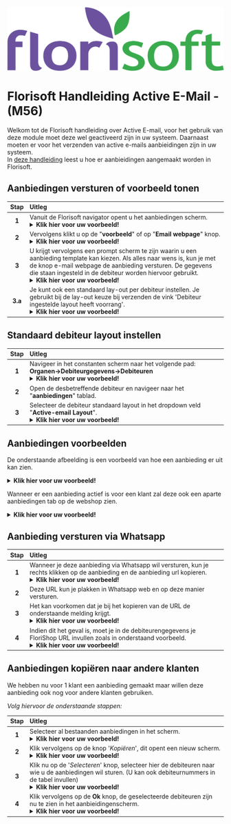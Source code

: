 <img src="../../fslogo.png" alt="Florisoft Corporate Logo">

# Florisoft Handleiding Active E-Mail - (M56)

Welkom tot de Florisoft handleiding over Active E-mail, voor het gebruik van deze module moet deze wel geactiveerd zijn in uw systeem. Daarnaast moeten er voor het verzenden van active e-mails aanbieidingen zijn in uw systeem.
<br>In [deze handleiding](https://github.com/florisoft/User.Manuals/tree/main/BASIS/Special%20Offers-Aanbiedingslijsten%20(M33) ) leest u hoe er aanbieidingen aangemaakt worden in Florisoft.

## Aanbiedingen versturen of voorbeeld tonen

|Stap|Uitleg|
|:-:|:--|
|**1**|Vanuit de Florisoft navigator opent u het aanbiedingen scherm.<details><summary><b>Klik hier voor uw voorbeeld!</b></summary><img src=".Handleiding Active Email/media/image1.png"></details>|
|**2**|Vervolgens klikt u op de "**voorbeeld**" of op "**Email webpage**" knop.<details><summary><b>Klik hier voor uw voorbeeld!</b></summary><img src=".Handleiding Active Email/media/image2.png"></details>|
|**3**|U krijgt vervolgens een prompt scherm te zijn waarin u een aanbieding template kan kiezen. Als alles naar wens is, kun je met de knop e-mail webpage de aanbieding versturen. De gegevens die staan ingesteld in de debiteur worden hiervoor gebruikt.<details><summary><b>Klik hier voor uw voorbeeld!</b></summary><img src=".Handleiding Active Email/media/image3.png"></details>|
|**3.a**|Je kunt ook een standaard lay-out per debiteur instellen. Je gebruikt bij de lay-out keuze bij verzenden de vink 'Debiteur ingestelde layout heeft voorrang'.<details><summary><b>Klik hier voor uw voorbeeld!</b></summary><img src=".Handleiding Active Email/media/image4.png"></details>|

## Standaard debiteur layout instellen

|Stap|Uitleg|
|:-:|:--|
|**1**|Navigeer in het constanten scherm naar het volgende pad:<br>**Organen→Debiteurgegevens→Debiteuren**<details><summary><b>Klik hier voor uw voorbeeld!</b></summary><img src=".Handleiding Active Email/media/image5.png"></details>|
|**2**|Open de desbetreffende debiteur en navigeer naar het "**aanbiedingen**" tablad.|
|**3**|Selecteer de debiteur standaard layout in het dropdown veld "**Active-email Layout**".<details><summary><b>Klik hier voor uw voorbeeld!</b></summary><img src=".Handleiding Active Email/media/image6.png"></details>|

## Aanbiedingen voorbeelden

De onderstaande afbeelding is een voorbeeld van hoe een aanbieding er uit kan zien.

<details><summary><b>Klik hier voor uw voorbeeld!</b></summary><img src=".Handleiding Active Email/media/image7.png"></details>

Wanneer er een aanbieding actief is voor een klant zal deze ook een aparte aanbiedingen tab op de webshop zien.

<details><summary><b>Klik hier voor uw voorbeeld!</b></summary><img src=".Handleiding Active Email/media/image8.png"></details>

## Aanbieding versturen via Whatsapp

|Stap|Uitleg|
|:-:|:--|
|**1**|Wanneer je deze aanbieding via Whatsapp wil versturen, kun je rechts klikken op de aanbieding en de aanbieding url kopieren.<details><summary><b>Klik hier voor uw voorbeeld!</b></summary><img src=".Handleiding Active Email/media/image9.png"></details>|
|**2**|Deze URL kun je plakken in Whatsapp web en op deze manier versturen.|
|**3**|Het kan voorkomen dat je bij het kopieren van de URL de onderstaande melding krijgt. <details><summary><b>Klik hier voor uw voorbeeld!</b></summary><img src=""><img src=".Handleiding Active Email/media/image10.png"></details>
|**4**|Indien dit het geval is, moet je in de debiteurengegevens je FloriShop URL invullen zoals in onderstaand voorbeeld.<details><summary><b>Klik hier voor uw voorbeeld!</b></summary><img src=".Handleiding Active Email/media/image11.png"></details>|

## Aanbiedingen kopiëren naar andere klanten

We hebben nu voor 1 klant een aanbieding gemaakt maar willen deze aanbieding ook nog voor andere klanten gebruiken. 

*Volg hiervoor de onderstaande stappen:*

|Stap|Uitleg|
|:-:|:--|
|**1**|Selecteer al bestaanden aanbiedingen in het scherm.<details><summary><b>Klik hier voor uw voorbeeld!</b></summary><img src=".Handleiding Active Email/media/image12.png"></details>|
|**2**|Klik vervolgens op de knop '*Kopiëren*', dit opent een nieuw scherm.<details><summary><b>Klik hier voor uw voorbeeld!</b></summary><img src=".Handleiding Active Email/media/image13.png"></details>|
|**3**|Klik nu op de '*Selecteren*' knop, selecteer hier de debiteuren naar wie u de aanbiedingen wil sturen. (U kan ook debiteurnummers in de tabel invullen)<details><summary><b>Klik hier voor uw voorbeeld!</b></summary><img src=".Handleiding Active Email/media/image14.png"></details>|
|**4**|Klik vervolgens op de **Ok** knop, de geselecteerde debiteuren zijn nu te zien in het aanbieidingenscherm.<details><summary><b>Klik hier voor uw voorbeeld!</b></summary><img src=".Handleiding Active Email/media/image15.png"></details>|

